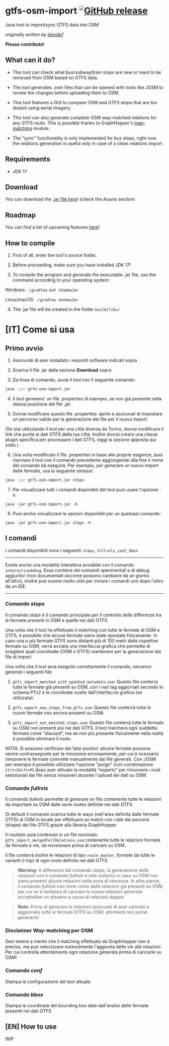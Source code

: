 # gtfs-osm-import [![GitHub release](https://img.shields.io/github/release/Gabboxl/gtfs-osm-import.svg)](https://github.com/Gabboxl/gtfs-osm-import/releases)
Java tool to import/sync GTFS data into OSM 
  
*originally written by [davidef](https://github.com/davidef)*

**Please contribute!**


## What can it do?

- This tool can check what bus/subway/train stops are new or need to be removed from OSM based on GTFS data.

- The tool generates .osm files that can be opened with tools like JOSM to review the changes before uploading them to OSM.

- This tool features a GUI to compare OSM and GTFS stops that are too distant using aerial imagery.

- This tool can also generate *complete* OSM way-matched relations for any GTFS route. This is possible thanks to GraphHopper's [map-matching](https://github.com/graphhopper/graphhopper/tree/master/map-matching) module.

- The "*sync*" functionality is only implemented for bus stops, right now the relations generation is useful only in case of a clean relations import.



## Requirements
- JDK 17

## Download

You can download the [.jar file here](https://github.com/Gabboxl/gtfs-osm-import/releases/latest)! (check the *Assets* section)

## Roadmap

You can find a list of upcoming features [here](https://github.com/users/Gabboxl/projects/3)!

## How to compile
1) First of all, enter the tool's source folder.

2) Before proceeding, make sure you have installed JDK 17!

3) To compile the program and generate the executable .jar file, use the command according to your operating system:

Windows: `.\gradlew.bat shadowJar`

Linux/macOS: `./gradlew shadowJar`

4) The .jar file will be created in the folder `build/libs/`



# [IT] Come si usa

## Primo avvio

1) Assicurati di aver installato i requisiti software indicati sopra

2) Scarica il file .jar dalla sezione **Download** sopra

3) Da linea di comando, avvia il tool con il seguente comando:
```bash
java -jar gtfs-osm-import.jar
```

4) Il tool generera' un file .properties di esempio, se non già presente nella stessa posizione del file .jar.

5) Dovrai modificare questo file .properties: aprilo e assicurati di impostare un percorso valido per la generazione dei file per il nuovo import. 

(Se stai utilizzando il tool per una città diversa da Torino, dovrai modificare il link che punta ai dati GTFS della tua città. Inoltre dovrai creare una classe plugin specifica per processare i dati GTFS, leggi la sezione apposita qui sotto.)

6) Una volta modificato il file .properties in base alle proprie esigenze, puoi riavviare il tool con il comando precedente aggiungendo alla fine il nome del comando da eseguire. 
Per esempio, per generare un nuovo import delle fermate, usa la seguente sintassi:
```bash
java -jar gtfs-osm-import.jar stops
```

7) Per visualizzare tutti i comandi disponibili del tool puoi usare l'opzione `-h`:

`java -jar gtfs-osm-import.jar -h`

8) Puoi anche visualizzare le opzioni disponibili per un qualsiasi comando: 

`java -jar gtfs-osm-import.jar stops -h`

## I comandi

I comandi disponibili sono i seguenti: `stops`, `fullrels`, `conf`, `bbox`

----
Esiste anche una modalità interattiva avviabile con il comando `interactivedebug`. Essa contiene dei comandi sperimentali e di debug aggiuntivi (non documentati siccome possono cambiare da un giorno all'altro), inoltre può essere molto utile per inviare i comandi uno dopo l'altro da un IDE.

----

### Comando *stops*

Il comando *stops* è il comando principale per il controllo delle differenze tra le fermate presenti in OSM e quelle nei dati GTFS.

Una volta che il tool ha effettuato il matching con tutte le fermate di OSM e GTFS, è possibile che alcune fermate siano state spostate fisicamente.
In caso una o più fermate GTFS sono distanti più di 100 metri dalle rispettive fermate su OSM, verrà avviata una interfaccia grafica che permette di scegliere quali coordinate (OSM o GTFS) mantenere per la generazione dei file di import.

Una volta che il tool avrà eseguito correttamente il comando, verranno generati i seguenti file:

1) `gtfs_import_matched_with_updated_metadata.osm`: Questo file conterrà tutte le fermate già presenti su OSM, con i vari tag aggiornati secondo lo schema PTv2 e le coordinate scelte dall'interfaccia grafica (se utilizzata).

2) `gtfs_import_new_stops_from_gtfs.osm`: Questo file conterrà tutte le nuove fermate non ancora presenti su OSM.


3) `gtfs_import_not_matched_stops.osm`: Questo file conterrà tutte le fermate su OSM non presenti più nei dati GTFS.
Il tool marcherà ogni suddetta fermata come "*disused*", ma se non più presente fisicamente nella realtà è possibile eliminare il nodo.

*NOTA*: Si possono verificare dei falsi-positivi: alcune fermate possono venire contrassegnate per la rimozione erroneamente, per cui è ncessario rimuovere le fermate coinvolte manualmente dai file generati. Con JOSM per esempio è possibile utilizzare l'opzione "*purge*" (con combinazione `Ctrl+Shift+P`) dopo aver attivato la modalità "esperto" per rimuovere i nodi selezionati dal file senza rimuoveri durante l'upload dei dati su OSM.




### Comando *fullrels*
Il comando *fullrels* permette di generare un file contenente tutte le relazioni da importare su OSM dalle varie routes definite nei dati GTFS.

Di default il comando scarica tutte le ways (nell'area definita dalle fermate GTFS) di OSM in locale per effettuare un match con i dati dei percorsi (shape) dei file GTFS grazie alla libreria GraphHopper.

Il risultato sarà contenuto in un file nominato `gtfs_import_mergedFullRelations.osm` contenente tutte le relazioni formate da fermate e vie, da revisionare prima di caricare su OSM.

Il file conterrà inoltre le relazioni di tipo `route_master`, formate da tutte le varianti (i trip) di ogni route definita nei dati GTFS.

> **Warning**: A differenza del comando *stops*, la generazione delle relazioni con il comando *fullrels* è utile soltanto in caso su OSM non siano presenti alcune relazioni nella zona di interesse. In altre parole, il comando *fullrels* non tiene conto delle relazioni già presenti su OSM, per cui se si tentasse di caricare le nuove relazioni generate accadrebbe un disastro a causa di relazioni doppie. 

> **Note**: Prima di generare le relazioni assicurati di aver caricato e aggiornato tutte le fermate GTFS su OSM, altrimenti non potrai generarle!

### Disclaimer Way-matching per OSM
Devi tenere a mente che il matching effettuato da GraphHopper non è preciso, ma può velocizzare notevolmente l'aggiunta delle vie alle relazioni. Per cui controlla attentamente ogni relazione generata prima di caricarle su OSM! 


### Comando *conf*

Stampa la configurazione del tool attuale.


### Comando *bbox*

Stampa le coordinate del bounding box date dall'analisi delle fermate presenti nei dati GTFS.



## [EN] How to use
WIP
